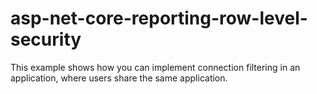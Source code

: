 # asp-net-core-reporting-row-level-security
This example shows how you can implement connection filtering in an application, where users share the same application.

